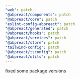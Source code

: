 ```yaml
---
"web": patch
"@abpreact/components": patch
"@abpreact/core": patch
"eslint-config-abpreact": patch
"@abpreact/generated": patch
"@abpreact/hooks": patch
"@abpreact/services": patch
"@abpreact/store": patch
"tailwind-config": patch
"@abpreact/tsconfig": patch
"@abpreact/utils": patch
---
```


fixed some package versions
